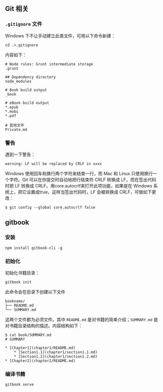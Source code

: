 ## Git 相关
### `.gitignore` 文件
Windows 下不让手动建立此类文件，可用以下命令新建：

    cd .>.gitignore
    
内容如下：
```
# Node rules: Grunt intermediate storage
.grunt

## Dependency directory
node_modules

# Book build output
_book

# eBook build output
*.epub
*.mobi
*.pdf

# 其他文件
Private.md
```

### 警告
遇到一下警告：

    warning: LF will be replaced by CRLF in xxxx
 Windows 使用回车和换行两个字符来结束一行，而 Mac 和 Linux 只使用换行一个字符。Git 可以在你提交时自动地把行结束符 CRLF 转换成 LF，而在签出代码时把 LF 转换成 CRLF。用core.autocrlf来打开此项功能，如果是在 Windows 系统上，把它设置成true，这样当签出代码时，LF 会被转换成 CRLF，可做如下更改：
 
    $ git config --global core.autocrlf false

## gitbook 

### 安装
    
    npm install gitbook-cli -g
### 初始化
初始化书籍目录：

    gitbook init
此命令会在目录下创建以下文件

    bookname/
    ├── README.md
    └── SUMMARY.md

这两个文件都为必须文件。其中 `README.md` 是对书籍的简单介绍；`SUMMARY.md` 是对书籍目录结构的描述。内容结构如下：

    $ cat book/SUMMARY.md 
    # SUMMARY

    * [Chapter1](chapter1/README.md)
        * [Section1.1](chapter1/section1.1.md)
        * [Section1.2](chapter1/section1.2.md)
    * [Chapter2](chapter2/README.md)    
### 编译书籍
    
    gitbook serve
